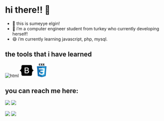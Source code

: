 <h1>hi there!! 👋</h1>


- 🔭 this is sumeyye elgin!
- 🌱 i’m a computer engineer student from turkey who currently developing herself!
- 😄 i’m currently learning javascript, php, mysql.
 <h2>the tools that i have learned</h2>
 <div class="tools">
  <img src="https://cdn.jsdelivr.net/gh/devicons/devicon/icons/html5/html5-original.svg" alt="html" width="45" height="45"/>
  <img src="https://raw.githubusercontent.com/devicons/devicon/master/icons/bootstrap/bootstrap-plain.svg" alt="bootstrap" width="45" height="45" />
  <img src="https://raw.githubusercontent.com/devicons/devicon/master/icons/css3/css3-original-wordmark.svg" alt="css3" width="45" height="45" />
</div>
<h2>you can reach me here:</h2>
 <div class="social_media">
 <a href="https://www.linkedin.com/in/s%C3%BCmeyye-elgin-391060254/" target="_blank"><img src="https://img.shields.io/badge/LinkedIn-0077B5?style=for-the-badge&logo=linkedin&logoColor=white"/></a>
 <a href="http://gitlab.koddeposu.gov.tr/sumeyyelgin" target="_blank"><img src="https://img.shields.io/badge/GitLab-330F63?style=for-the-badge&logo=gitlab&logoColor=white"/></a>
</div>
<br>
<img src="https://github-readme-stats.vercel.app/api?username=s-elg&theme=tokyonight&show_icons=true&hide_border=true&count_private=true"/>
<img src="https://github-readme-streak-stats.herokuapp.com/?user=s-elg&theme=tokyonight&hide_border=true"/>
